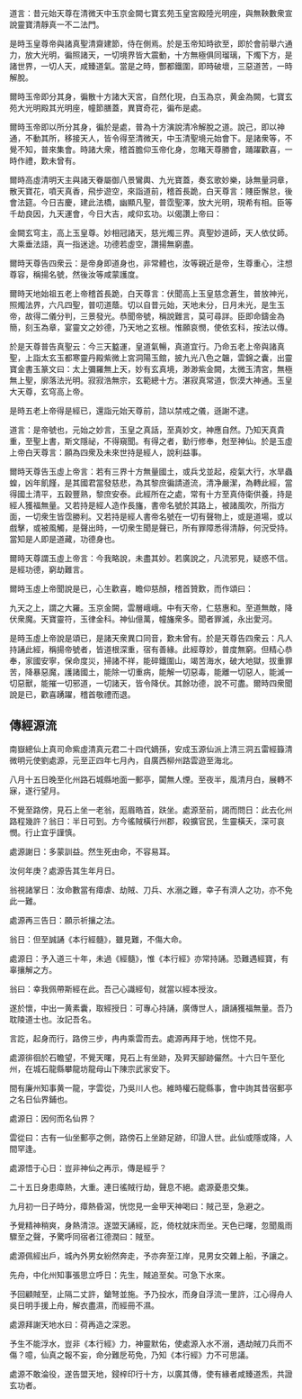 道言：昔元始天尊在清微天中玉京金闕七寶玄苑玉皇宮殿陸光明座，與無鞅數衆宣說靈寶清靜真一不二法門。

是時玉皇尊帝與諸真聖清齋建節，侍在側焉。於是玉帝知時欲至，即於會前舉六通力，放大光明，徧照諸天，一切境界皆大震動，十方無極俱同瑠璃，下燭下方，是諸世界，一切人天，咸臻道氣。當是之時，酆都鐵圍，即時破壞，三惡道苦，一時解脫。

爾時玉帝即分其身，徧散十方諸大天宮，自然化現，白玉為京，黄金為闕，七寶玄苑大光明殿其光明座，幢節膳蓋，異寶奇花，徧布是處。

爾時玉帝即以所分其身，徧於是處，普為十方演說清冷解脫之道。說己，即以神通，不動其所，移接天人，皆令得至清微天，中玉清聖境元始會下。是諸衆等，不覺不知，普來集會。時諸大衆，稽首膽仰玉帝化身，忽睹天尊勝會，踊躍歡喜，一時作禮，歎未曾有。

爾時高虛清明天主與諸天眷屬御八景鸞輿、九光寶蓋，奏玄歌妙樂，詠無量洞章，散天寶花，噴天真香，飛步遊空，來詣道前，稽首長跪，白天尊言：賤臣懈怠，後會法筵。今日吉慶，建此法橋，幽顯凡聖，普霑聖澤，放大光明，現希有相。臣等千劫良因，九天運會，今日大吉，咸仰玄功。以偈讚上帝曰：

金闕玄穹主，高上玉皇尊。妙相冠諸天，慈光燭三界。真聖妙道師，天人依仗師。大乘垂法語，真一指迷途。功德若虛空，讚揚無窮盡。

爾時天尊告四衆云：是帝身即道身也，非常體也，汝等親近是帝，生尊重心，注想尊容，稱揚名號，然後汝等咸蒙護度。

爾時天地始祖五老上帝稽首長跪，白天尊言：伏聞高上玉皇慈念蒼生，普放神光，照燭法界，六凡四聖，普叨道蔭。切以自昔元始，天地未分，日月未光，是生玉帝，故得二儀分判，三景發光。恭聞帝號，稱說難言，莫可尋詳。臣即命鑄金為簡，刻玉為章，宴靈文之妙德，乃天地之玄根。惟願哀憫，使依玄科，按法以傳。

於是天尊普告真聖云：今三天盭運，皇道氣暢，真道宜行。乃命五老上帝與諸真聖，上詣太玄玉都寒靈丹殿紫微上宮洞陽玉館，披九光八色之韞，雲錦之囊，出靈寶金書玉篆文曰：太上彌羅無上天，妙有玄真境，渺渺紫金闕，太微玉清宮，無極無上聖，廓落法光明。寂寂浩無宗，玄範總十方。湛寂真常道，恢漠大神通。玉皇大天尊，玄穹高上帝。

是時五老上帝得是經已，還詣元始天尊前，諮以禁戒之儀，遜謝不逮。

道言：是帝號也，元始之妙言，玉皇之真話，至真妙文，神應自然。乃知天真貴重，至聖上書，斯文隱祕，不得窺聞。有得之者，勤行修奉，尅至神仙。於是玉虛上帝白天尊言：願為四衆及未來世持是經人，說利益事。

爾時天尊告玉虛上帝言：若有三界十方無量國土，或兵戈並起，疫氣大行，水旱蟲蝗，凶年飢饉，是其國君當發慈悲，為其黎庶徧請道流，清净嚴潔，為轉此經，當得國土清平，五穀豐熟，黎庶安泰。此經所在之處，常有十方至真侍衛供養，持是經人獲福無量。又若持是經人造作長旛，書帝名號於其路上，被諸風吹，所指方面，一切衆生皆霑勝利。又若持是經人書帝名號在一切有聲物上，或是道場，或以戲擊，或被風觸，是聲出時，一切衆生聞是聲已，所有罪障悉得清靜，何況受持。當知是人即是道藏，功德身也。

爾時天尊謂玉虛上帝言：今我略說，未盡其妙。若廣說之，凡流邪見，疑惑不信。是經功德，窮劫難言。

爾時玉虛上帝聞說是已，心生歡喜，瞻仰慈顏，稽首贊歎，而作頌曰：

九天之上，謂之大羅。玉京金闕，雲層峨峨。中有天帝，仁慈惠和。至道無敵，降伏衆魔。天寶靈符，玉律金科。神仙億萬，幢旛衆多。聞者罪滅，永出愛河。

是時玉虛上帝說是頌已，是諸天衆異口同音，歎未曾有。於是天尊告四衆云：凡人持誦此經，稱揚帝號者，皆道根深重，宿有善緣。此經尊妙，普度無窮。但精心恭奉，家國安寧，保命度災，掃諸不祥，能碎鐵圍山，竭苦海水，破大地獄，拔重罪苦，降暴惡魔，護諸國土，能除一切重病，能解一切惡毒，能離一切惡人，能滅一切惡獸，能摧一切邪道，一切諸天，皆令降伏。其餘功德，說不可盡。爾時四衆聞說是已，歡喜踴躍，稽首敬禮而退。

## 傳經源流

南嶽總仙上真司命紫虛清真元君二十四代嫡孫，安成玉源仙派上清三洞五雷經籙清微明元使劉處源，元至正四年七月內，自廣西柳州路雲遊至海北。

八月十五日晚至化州路石城縣地面一郵亭，闐無人煙。至夜半，風清月白，展轉不寐，遂行望月。

不覺至路傍，見石上坐一老翁，厖眉皓首，趺坐。處源至前，謁而問日：此去化州路程幾許？翁日：半日可到。方今徭賊橫行州郡，殺擴官民，生靈橫夭，深可哀憫。行止宜乎謹慎。

處源謝日：多蒙訓益。然生死由命，不容易耳。

汝何年庚？處源告其生年月日。

翁視諸掌日：汝命數當有瘴虐、劫賊、刀兵、水溺之難，幸子有濟人之功，亦不免此一難。

處源再三告日：願示祈攘之法。

翁日：但至誠誦《本行經髓》，雖見難，不傷大命。

處源日：予入道三十年，未過《經髓》，惟《本行經》亦常持誦。恐難遇經寶，有辜攘解之方。

翁曰：幸我佩帶斯經在此。吾己心識經旬，就當以經本授汝。

遂於懷，中出一黄素囊，取經授日：可專心持誦，廣傳世人，讀誦獲福無量。吾乃耽陵道士也。汝記吾名。

言訖，起身而行，路傍三步，冉冉乘雲而去。處源再拜于地，恍惚不見。

處源徘徊於石瞻望，不覺天曙，見石上有坐跡，及昇天腳跡儼然。十六日午至化州，在城石龍縣攀龍坊龍母山下陳宗武家安下。

間有廉州知事黄一龍，字雲從，乃吳川人也。維時權石龍縣事，會中詢其昔宿郵亭之名日仙界鋪也。

處源日：因何而名仙界？

雲從曰：古有一仙坐郵亭之側，路傍石上坐跡足跡，印證人世。此仙或隱或降，人間罕逢。

處源悟于心日：豈非神仙之再示，傳是經乎？

二十五日身患瘴熱，大重。連日徭賊行劫，聲息不絕。處源憂患交集。

九月初一日子時分，瘴熱昏瀉，恍惚見一金甲天神喝曰：賊己至，急避之。

予覺精神稍爽，身熱清涼。遂盟天誦經，訖，倚枕就床而坐。天色已曙，忽聞風雨驟至之聲，予驚呼同宿者江德潤曰：賊至。

處源佩經出戶，城內外男女紛然奔走，予亦奔至江岸，見男女交雜上船，予讓之。

先舟，中化州知事張思立呼日：先生，賊追至矣。可急下水來。

予回顧賊至，止隔二丈許，鎗弩並施。予乃投水，而身自浮流一里許，江心得舟人吳日明手援上舟，解衣盡濕，而經冊不濕。

處源拜謝天地水曰：荷再造之深恩。

予生不能浮水，豈非《本行經》力，神靈默佑，使處源入水不溺，遇劫賊刀兵而不傷？噫，仙真之報不妄，命分難戹苟免，乃知《本行經》力不可思議。

處源不敢淪役，遂告盟天地，鋟梓印行十方，以廣其傳，使有緣者咸臻道炁，共證玄功者。